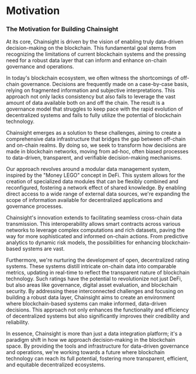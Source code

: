 # Motivation

### The Motivation for Building Chainsight

At its core, Chainsight is driven by the vision of enabling truly data-driven decision-making on the blockchain. This fundamental goal stems from recognizing the limitations of current blockchain systems and the pressing need for a robust data layer that can inform and enhance on-chain governance and operations.

In today's blockchain ecosystem, we often witness the shortcomings of off-chain governance. Decisions are frequently made on a case-by-case basis, relying on fragmented information and subjective interpretations. This approach not only lacks consistency but also fails to leverage the vast amount of data available both on and off the chain. The result is a governance model that struggles to keep pace with the rapid evolution of decentralized systems and fails to fully utilize the potential of blockchain technology.

Chainsight emerges as a solution to these challenges, aiming to create a comprehensive data infrastructure that bridges the gap between off-chain and on-chain realms. By doing so, we seek to transform how decisions are made in blockchain networks, moving from ad-hoc, often biased processes to data-driven, transparent, and verifiable decision-making mechanisms.

Our approach revolves around a modular data management system, inspired by the "Money LEGO" concept in DeFi. This system allows for the creation of specialized data modules that can be flexibly combined and reconfigured, fostering a network effect of shared knowledge. By enabling direct access to a wide range of external data sources, we're expanding the scope of information available for decentralized applications and governance processes.

Chainsight's innovation extends to facilitating seamless cross-chain data transmission. This interoperability allows smart contracts across various networks to leverage complex computations and rich datasets, paving the way for more sophisticated and informed on-chain actions. From predictive analytics to dynamic risk models, the possibilities for enhancing blockchain-based systems are vast.

Furthermore, we're nurturing the development of open, decentralized rating systems. These systems distill intricate on-chain data into comparable metrics, updating in real-time to reflect the transparent nature of blockchain technology. Such ratings have the potential to revolutionize not just DeFi, but also areas like governance, digital asset evaluation, and blockchain security. By addressing these interconnected challenges and focusing on building a robust data layer, Chainsight aims to create an environment where blockchain-based systems can make informed, data-driven decisions. This approach not only enhances the functionality and efficiency of decentralized systems but also significantly improves their credibility and reliability.

In essence, Chainsight is more than just a data integration platform; it's a paradigm shift in how we approach decision-making in the blockchain space. By providing the tools and infrastructure for data-driven governance and operations, we're working towards a future where blockchain technology can reach its full potential, fostering more transparent, efficient, and equitable decentralized ecosystems.
